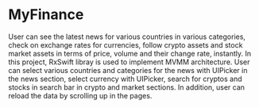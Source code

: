 # MyFinance
User can see the latest news for various countries in various categories, check on exchange rates for currencies, follow crypto assets and stock market assets in terms of price, volume and their change rate, instantly. In this project, RxSwift libray is used to implement MVMM architecture. User can select various countries and categories for the news with UIPicker in the news section, select currency with UIPicker, search for cryptos and stocks in search bar in crypto and market sections. In addition, user can reload the data by scrolling up in the pages.
